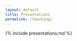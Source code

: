 ```yaml
---
layout: default
title: Presentations
permalink: /teaching/
---
```



{% include presentations.md %}
